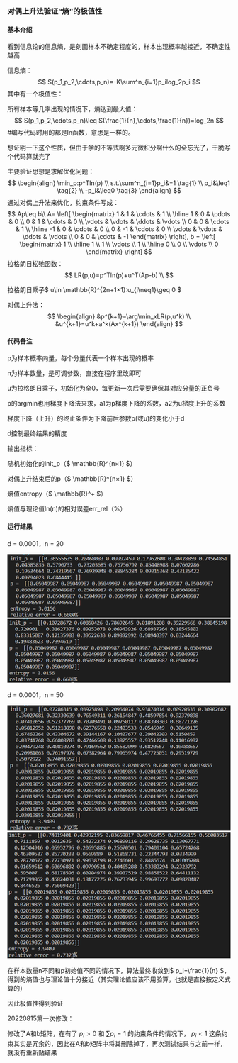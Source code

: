 ### 对偶上升法验证“熵”的极值性

#### 基本介绍

看到信息论的信息熵，是刻画样本不确定程度的，样本出现概率越接近，不确定性越高

信息熵：
$$
S(p_1,p_2,\cdots,p_n)=-K\sum^n_{i=1}p_ilog_2p_i
$$
其中有一个极值性：

所有样本等几率出现的情况下，熵达到最大值：
$$
S(p_1,p_2,\cdots,p_n)\leq S(\frac{1}{n},\cdots,\frac{1}{n})=log_2n
$$
#编写代码时用的都是ln函数，意思是一样的。

想证明一下这个性质，但由于学的不等式啊多元微积分啊什么的全忘光了，干脆写个代码算就完了

主要验证思想是求解优化问题：
$$
\begin{align}
\min_p:p^Tln(p) \\
s.t.\sum^n_{i=1}p_i&=1 \tag{1} \\
p_i&\leq1 \tag{2} \\
-p_i&\leq0 \tag{3}
\end{align}
$$
通过对偶上升法来优化，约束条件写成：
$$
Ap\leq b\\
A=
\left[
\begin{matrix}
1 & 1 & \cdots & 1 \\ \hline
1 & 0 & \cdots & 0 \\
0 & 1 & \cdots & 0 \\
\vdots & \vdots & \ddots & \vdots \\
0 & 0 & \cdots & 1 \\ \hline
-1 & 0 & \cdots & 0 \\
0 & -1 & \cdots & 0 \\
\vdots & \vdots & \ddots & \vdots \\
0 & 0 & \cdots & -1
\end{matrix}
\right], 
b = 
\left[
\begin{matrix}
1 \\ \hline
1 \\ 
1 \\ 
\vdots \\ 
1 \\ \hline 
0 \\
0 \\
\vdots \\
0
\end{matrix}
\right]
$$
拉格朗日松弛函数：
$$
LR(p,u)=p^Tln(p)+u^T(Ap-b) \\
$$

拉格朗日乘子$ u\in \mathbb{R}^{2n+1×1}:u_{i\neq1}\geq 0 $

对偶上升法：
$$
\begin{align}
&p^{k+1}=\arg\min_xLR(p,u^k) \\
&u^{k+1}=u^k+a^k(Ax^{k+1})
\end{align}
$$

#### 代码备注

p为样本概率向量，每个分量代表一个样本出现的概率

n为样本数量，是可调参数，直接在程序里改即可

u为拉格朗日乘子，初始化为全0，每更新一次后需要确保其对应分量的正负号

p的argmin也用梯度下降法来求，a1为p梯度下降的系数，a2为u梯度上升的系数

梯度下降（上升）的终止条件为下降前后参数p(或u)的变化小于d

d控制最终结果的精度

输出指标：

随机初始化的init_p（$ \mathbb{R}^{n×1} $）

对偶上升结束后的p（$ \mathbb{R}^{n×1} $）

熵值entropy（$ \mathbb{R}^+ $）

熵值与理论值ln(n)的相对误差err_rel（%）

#### 运行结果

d = 0.0001，n = 20

<img src="results\entropy result1.png" alt="image-20220808151738735" style="zoom:80%;" />

<img src="results\entropy result2.png" alt="image-20220808152143662" style="zoom:80%;" />

d = 0.0001，n = 50

<img src="results\entropy result3.png" alt="image-20220808152541141" style="zoom:80%;" />

<img src="results\entropy result4.png" alt="image-20220808152611891" style="zoom:80%;" />

在样本数量n不同和p初始值不同的情况下，算法最终收敛到$ p_i=\frac{1}{n} $，得到的熵值也与理论值十分接近（其实理论值应该不用验算，也就是直接按定义式算的）

因此极值性得到验证



20220815第一次修改：

修改了A和b矩阵，在有了 $p_i>0$ 和 $\sum p_i=1$ 的约束条件的情况下， $p_i<1$ 这条约束其实是冗余的，因此在A和b矩阵中将其删除掉了，再次测试结果与之前一样，就没有重新贴结果
